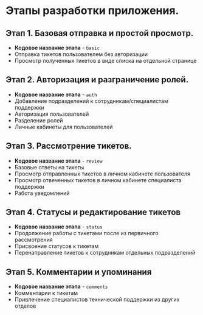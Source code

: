 # Этапы разработки приложения.

## Этап 1. Базовая отправка и простой просмотр.
- **Кодовое название этапа** - `basic`
- Отправка тикетов пользователем без авторизации
- Просмотр полученных тикетов в виде списка на отдельной странице

## Этап 2. Авторизация и разграничение ролей.
- **Кодовое название этапа** - `auth`
- Добавление подразделений к сотрудникам/специалистам поддержки
- Авторизация пользователей
- Разделение ролей 
- Личные кабинеты для пользователей

## Этап 3. Рассмотрение тикетов.
- **Кодовое название этапа** - `review`
- Базовые ответы на тикеты
- Просмотр отправленных тикетов в личном кабинете пользователя
- Просмотр отвеченных тикетов в личном кабинете специалиста поддержки
- Работа уведомлений

## Этап 4. Статусы и редактирование тикетов
- **Кодовое название этапа** - `status`
- Продолжение работы с тикетами после из первичного рассмотрения
- Присвоение статусов к тикетам
- Перенаправление тикетов к сотрудникам отдельных подразделений

## Этап 5. Комментарии и упоминания
- **Кодовое название этапа** - `comments`
- Комментарии к тикетам
- Привлечение специалистов технической поддержки из других отделов

